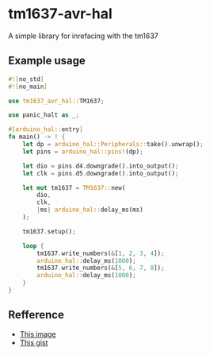 # tm1637-avr-hal
A simple library for inrefacing with the tm1637

## Example usage
```rust
#![no_std]
#![no_main]

use tm1637_avr_hal::TM1637;

use panic_halt as _;

#[arduino_hal::entry]
fn main() -> ! {
    let dp = arduino_hal::Peripherals::take().unwrap();
    let pins = arduino_hal::pins!(dp);

    let dio = pins.d4.downgrade().into_output();
    let clk = pins.d5.downgrade().into_output();

    let mut tm1637 = TM1637::new(
        dio,
        clk,
        |ms| arduino_hal::delay_ms(ms)
    );

    tm1637.setup();

    loop {
        tm1637.write_numbers(&[1, 2, 3, 4]);
        arduino_hal::delay_ms(1000);
        tm1637.write_numbers(&[5, 6, 7, 8]);
        arduino_hal::delay_ms(1000);
    }
}
```

## Refference
- [This image](https://www.teachmemicro.com/wp-content/uploads/2020/06/tm1637-01.png)
- [This gist](https://gist.github.com/luqmanyusof/565f1d3accc1a3bddd44c229bd550642)
